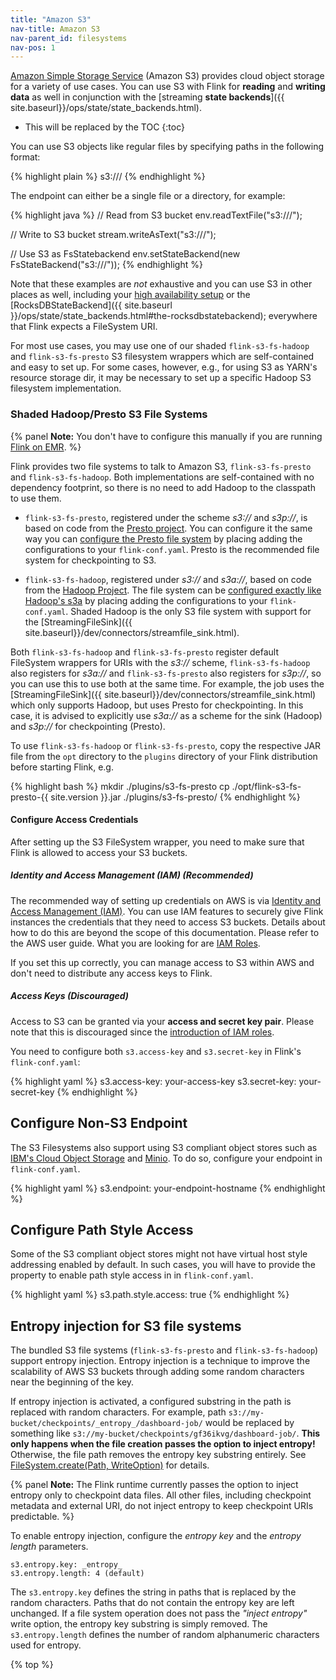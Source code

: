 ```yaml
---
title: "Amazon S3"
nav-title: Amazon S3
nav-parent_id: filesystems
nav-pos: 1
---
```

<!--
Licensed to the Apache Software Foundation (ASF) under one
or more contributor license agreements.  See the NOTICE file
distributed with this work for additional information
regarding copyright ownership.  The ASF licenses this file
to you under the Apache License, Version 2.0 (the
"License"); you may not use this file except in compliance
with the License.  You may obtain a copy of the License at

  http://www.apache.org/licenses/LICENSE-2.0

Unless required by applicable law or agreed to in writing,
software distributed under the License is distributed on an
"AS IS" BASIS, WITHOUT WARRANTIES OR CONDITIONS OF ANY
KIND, either express or implied.  See the License for the
specific language governing permissions and limitations
under the License.
-->

[Amazon Simple Storage Service](http://aws.amazon.com/s3/) (Amazon S3) provides cloud object storage for a variety of use cases. You can use S3 with Flink for **reading** and **writing data** as well in conjunction with the [streaming **state backends**]({{ site.baseurl}}/ops/state/state_backends.html).

* This will be replaced by the TOC
{:toc}

You can use S3 objects like regular files by specifying paths in the following format:

{% highlight plain %}
s3://<your-bucket>/<endpoint>
{% endhighlight %}

The endpoint can either be a single file or a directory, for example:

{% highlight java %}
// Read from S3 bucket
env.readTextFile("s3://<bucket>/<endpoint>");

// Write to S3 bucket
stream.writeAsText("s3://<bucket>/<endpoint>");

// Use S3 as FsStatebackend
env.setStateBackend(new FsStateBackend("s3://<your-bucket>/<endpoint>"));
{% endhighlight %}

Note that these examples are *not* exhaustive and you can use S3 in other places as well, including your [high availability setup](../jobmanager_high_availability.html) or the [RocksDBStateBackend]({{ site.baseurl }}/ops/state/state_backends.html#the-rocksdbstatebackend); everywhere that Flink expects a FileSystem URI.

For most use cases, you may use one of our shaded `flink-s3-fs-hadoop` and `flink-s3-fs-presto` S3 filesystem wrappers which are self-contained and easy to set up.
For some cases, however, e.g., for using S3 as YARN's resource storage dir, it may be necessary to set up a specific Hadoop S3 filesystem implementation.

### Shaded Hadoop/Presto S3 File Systems

{% panel **Note:** You don't have to configure this manually if you are running [Flink on EMR](https://docs.aws.amazon.com/emr/latest/ReleaseGuide/emr-flink.html). %}

Flink provides two file systems to talk to Amazon S3, `flink-s3-fs-presto` and `flink-s3-fs-hadoop`.
Both implementations are self-contained with no dependency footprint, so there is no need to add Hadoop to the classpath to use them.

  - `flink-s3-fs-presto`, registered under the scheme *s3://* and *s3p://*, is based on code from the [Presto project](https://prestodb.io/).
  You can configure it the same way you can [configure the Presto file system](https://prestodb.io/docs/0.187/connector/hive.html#amazon-s3-configuration) by placing adding the configurations to your `flink-conf.yaml`. Presto is the recommended file system for checkpointing to S3.

  - `flink-s3-fs-hadoop`, registered under *s3://* and *s3a://*, based on code from the [Hadoop Project](https://hadoop.apache.org/).
  The file system can be [configured exactly like Hadoop's s3a](https://hadoop.apache.org/docs/stable/hadoop-aws/tools/hadoop-aws/index.html#S3A) by placing adding the configurations to your `flink-conf.yaml`. Shaded Hadoop is the only S3 file system with support for the [StreamingFileSink]({{ site.baseurl}}/dev/connectors/streamfile_sink.html).

Both `flink-s3-fs-hadoop` and `flink-s3-fs-presto` register default FileSystem
wrappers for URIs with the *s3://* scheme, `flink-s3-fs-hadoop` also registers
for *s3a://* and `flink-s3-fs-presto` also registers for *s3p://*, so you can
use this to use both at the same time.
For example, the job uses the [StreamingFileSink]({{ site.baseurl}}/dev/connectors/streamfile_sink.html) which only supports Hadoop, but uses Presto for checkpointing.
In this case, it is advised to explicitly use *s3a://* as a scheme for the sink (Hadoop) and *s3p://* for checkpointing (Presto).

To use `flink-s3-fs-hadoop` or `flink-s3-fs-presto`, copy the respective JAR file from the `opt` directory to the `plugins` directory of your Flink distribution before starting Flink, e.g.

{% highlight bash %}
mkdir ./plugins/s3-fs-presto
cp ./opt/flink-s3-fs-presto-{{ site.version }}.jar ./plugins/s3-fs-presto/
{% endhighlight %}

#### Configure Access Credentials

After setting up the S3 FileSystem wrapper, you need to make sure that Flink is allowed to access your S3 buckets.

##### Identity and Access Management (IAM) (Recommended)

The recommended way of setting up credentials on AWS is via [Identity and Access Management (IAM)](http://docs.aws.amazon.com/IAM/latest/UserGuide/introduction.html). You can use IAM features to securely give Flink instances the credentials that they need to access S3 buckets. Details about how to do this are beyond the scope of this documentation. Please refer to the AWS user guide. What you are looking for are [IAM Roles](http://docs.aws.amazon.com/AWSEC2/latest/UserGuide/iam-roles-for-amazon-ec2.html).

If you set this up correctly, you can manage access to S3 within AWS and don't need to distribute any access keys to Flink.

##### Access Keys (Discouraged)

Access to S3 can be granted via your **access and secret key pair**. Please note that this is discouraged since the [introduction of IAM roles](https://blogs.aws.amazon.com/security/post/Tx1XG3FX6VMU6O5/A-safer-way-to-distribute-AWS-credentials-to-EC2).

You need to configure both `s3.access-key` and `s3.secret-key`  in Flink's  `flink-conf.yaml`:

{% highlight yaml %}
s3.access-key: your-access-key
s3.secret-key: your-secret-key
{% endhighlight %}

## Configure Non-S3 Endpoint

The S3 Filesystems also support using S3 compliant object stores such as [IBM's Cloud Object Storage](https://www.ibm.com/cloud/object-storage) and [Minio](https://min.io/).
To do so, configure your endpoint in `flink-conf.yaml`.

{% highlight yaml %}
s3.endpoint: your-endpoint-hostname
{% endhighlight %}

## Configure Path Style Access

Some of the S3 compliant object stores might not have virtual host style addressing enabled by default. In such cases, you will have to provide the property to enable path style access in  in `flink-conf.yaml`.

{% highlight yaml %}
s3.path.style.access: true
{% endhighlight %}

## Entropy injection for S3 file systems

The bundled S3 file systems (`flink-s3-fs-presto` and `flink-s3-fs-hadoop`) support entropy injection. Entropy injection is
a technique to improve the scalability of AWS S3 buckets through adding some random characters near the beginning of the key.

If entropy injection is activated, a configured substring in the path is replaced with random characters. For example, path
`s3://my-bucket/checkpoints/_entropy_/dashboard-job/` would be replaced by something like `s3://my-bucket/checkpoints/gf36ikvg/dashboard-job/`.
**This only happens when the file creation passes the option to inject entropy!**
Otherwise, the file path removes the entropy key substring entirely. See [FileSystem.create(Path, WriteOption)](https://ci.apache.org/projects/flink/flink-docs-release-1.6/api/java/org/apache/flink/core/fs/FileSystem.html#create-org.apache.flink.core.fs.Path-org.apache.flink.core.fs.FileSystem.WriteOptions-)
for details.

{% panel **Note:** The Flink runtime currently passes the option to inject entropy only to checkpoint data files. All other files, including checkpoint metadata and external URI, do not inject entropy to keep checkpoint URIs predictable. %}

To enable entropy injection, configure the *entropy key* and the *entropy length* parameters.

```
s3.entropy.key: _entropy_
s3.entropy.length: 4 (default)

```

The `s3.entropy.key` defines the string in paths that is replaced by the random characters. Paths that do not contain the entropy key are left unchanged.
If a file system operation does not pass the *"inject entropy"* write option, the entropy key substring is simply removed.
The `s3.entropy.length` defines the number of random alphanumeric characters used for entropy.

{% top %}

